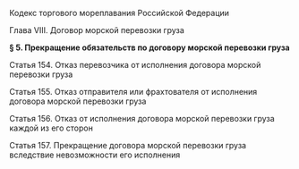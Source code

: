 Кодекс торгового мореплавания Российской Федерации

Глава VIII. Договор морской перевозки груза


**§ 5. Прекращение обязательств по договору морской перевозки груза**

Статья 154. Отказ перевозчика от исполнения договора морской перевозки груза

Статья 155. Отказ отправителя или фрахтователя от исполнения договора морской перевозки груза

Статья 156. Отказ от исполнения договора морской перевозки груза каждой из его сторон

Статья 157. Прекращение договора морской перевозки груза вследствие невозможности его исполнения
